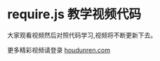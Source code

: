 # require.js 教学视频代码

大家观看视频然后对照代码学习,视频将不断更新下去。


更多精彩视频请登录  [houdunren.com](http://www.houdunren.com)